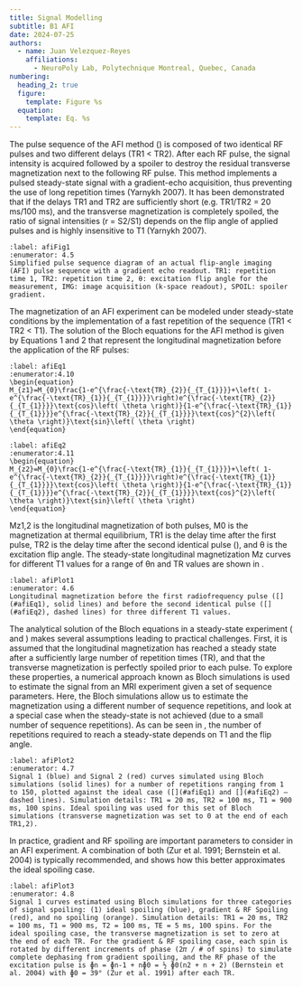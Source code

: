 ```yaml
---
title: Signal Modelling
subtitle: B1 AFI
date: 2024-07-25
authors:
  - name: Juan Velezquez-Reyes
    affiliations:
      - NeuroPoly Lab, Polytechnique Montreal, Quebec, Canada
numbering:
  heading_2: true
  figure:
    template: Figure %s
  equation:
    template: Eq. %s
---
```


The pulse sequence of the AFI method ([](#afiFig1)) is composed of two identical RF pulses and two different delays (TR1 < TR2). After each RF pulse, the signal intensity is acquired followed by a spoiler to destroy the residual transverse magnetization next to the following RF pulse. This method implements a pulsed steady-state signal with a gradient-echo acquisition, thus preventing the use of long repetition times (Yarnykh 2007). It has been demonstrated that if the delays TR1 and TR2 are sufficiently short (e.g. TR1/TR2 = 20 ms/100 ms), and the transverse magnetization is completely spoiled, the ratio of signal intensities (r = S2/S1) depends on the flip angle of applied pulses and is highly insensitive to T1 (Yarnykh 2007).

```{figure} img/afi_pulsesequence.png
:label: afiFig1
:enumerator: 4.5
Simplified pulse sequence diagram of an actual flip-angle imaging (AFI) pulse sequence with a gradient echo readout. TR1: repetition time 1, TR2: repetition time 2, θ: excitation flip angle for the measurement, IMG: image acquisition (k-space readout), SPOIL: spoiler gradient.
```

The magnetization of an AFI experiment can be modeled under steady-state conditions by the implementation of a fast repetition of the sequence (TR1 < TR2 < T1). The solution of the Bloch equations for the AFI method is given by Equations 1 and 2 that represent the longitudinal magnetization before the application of the RF pulses:

```{math}
:label: afiEq1
:enumerator:4.10
\begin{equation}
M_{z1}=M_{0}\frac{1-e^{\frac{-\text{TR}_{2}}{_{T_{1}}}}+\left( 1- e^{\frac{-\text{TR}_{1}}{_{T_{1}}}}\right)e^{\frac{-\text{TR}_{2}}{_{T_{1}}}}\text{cos}\left( \theta \right)}{1-e^{\frac{-\text{TR}_{1}}{_{T_{1}}}}e^{\frac{-\text{TR}_{2}}{_{T_{1}}}}\text{cos}^{2}\left( \theta \right)}\text{sin}\left( \theta \right)
\end{equation}
```


```{math}
:label: afiEq2
:enumerator:4.11
\begin{equation}
M_{z2}=M_{0}\frac{1-e^{\frac{-\text{TR}_{1}}{_{T_{1}}}}+\left( 1- e^{\frac{-\text{TR}_{2}}{_{T_{1}}}}\right)e^{\frac{-\text{TR}_{1}}{_{T_{1}}}}\text{cos}\left( \theta \right)}{1-e^{\frac{-\text{TR}_{1}}{_{T_{1}}}}e^{\frac{-\text{TR}_{2}}{_{T_{1}}}}\text{cos}^{2}\left( \theta \right)}\text{sin}\left( \theta \right)
\end{equation}
```

Mz1,2 is the longitudinal magnetization of both pulses, M0 is the magnetization at thermal equilibrium, TR1 is the delay time after the first pulse, TR2 is the delay time after the second identical pulse ([](#afiFig1)), and θ is the excitation flip angle. The steady-state longitudinal magnetization Mz curves for different T1 values for a range of θn and TR values are shown in [](#afiPlot1).

```{figure} #afiFig1cell
:label: afiPlot1
:enumerator: 4.6
Longitudinal magnetization before the first radiofrequency pulse ([](#afiEq1), solid lines) and before the second identical pulse ([](#afiEq2), dashed lines) for three different T1 values.
```

The analytical solution of the Bloch equations in a steady-state experiment ([](#afiEq1) and [](#afiEq2)) makes several assumptions leading to practical challenges. First, it is assumed that the longitudinal magnetization has reached a steady state after a sufficiently large number of repetition times (TR), and that the transverse magnetization is perfectly spoiled prior to each pulse. To explore these properties, a numerical approach known as Bloch simulations is used to estimate the signal from an MRI experiment given a set of sequence parameters. Here, the Bloch simulations allow us to estimate the magnetization using a different number of sequence repetitions, and look at a special case when the steady-state is not achieved (due to a small number of sequence repetitions). As can be seen in [](#afiPlot2), the number of repetitions required to reach a steady-state depends on T1 and the flip angle.

```{figure} #afiFig2cell
:label: afiPlot2
:enumerator: 4.7
Signal 1 (blue) and Signal 2 (red) curves simulated using Bloch simulations (solid lines) for a number of repetitions ranging from 1 to 150, plotted against the ideal case ([](#afiEq1) and [](#afiEq2) – dashed lines). Simulation details: TR1 = 20 ms, TR2 = 100 ms, T1 = 900 ms, 100 spins. Ideal spoiling was used for this set of Bloch simulations (transverse magnetization was set to 0 at the end of each TR1,2).
```

In practice, gradient and RF spoiling are important parameters to consider in an AFI experiment. A combination of both (Zur et al. 1991; Bernstein et al. 2004) is typically recommended, and [](#afiPlot3) shows how this better approximates the ideal spoiling case.

```{figure} #afiFig3cell
:label: afiPlot3
:enumerator: 4.8
Signal 1 curves estimated using Bloch simulations for three categories of signal spoiling: (1) ideal spoiling (blue), gradient & RF Spoiling (red), and no spoiling (orange). Simulation details: TR1 = 20 ms, TR2 = 100 ms, T1 = 900 ms, T2 = 100 ms, TE = 5 ms, 100 spins. For the ideal spoiling case, the transverse magnetization is set to zero at the end of each TR. For the gradient & RF spoiling case, each spin is rotated by different increments of phase (2𝜋 / # of spins) to simulate complete dephasing from gradient spoiling, and the RF phase of the excitation pulse is ɸn = ɸn-1 + nɸ0 = ½ ɸ0(n2 + n + 2) (Bernstein et al. 2004) with ɸ0 = 39° (Zur et al. 1991) after each TR.
```
